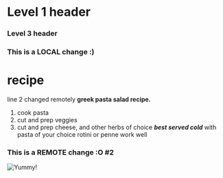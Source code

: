 # Level 1 header
### Level 3 header
### This is a LOCAL change :)
# recipe
line 2 changed remotely
**greek pasta salad recipe.**
1. cook pasta
2. cut and prep veggies
3. cut and prep cheese, and other herbs of choice
***best served cold*** with pasta of your choice
rotini or penne work well
### This is a REMOTE change :O #2
![Yummy!](/c/Users/ShannonCoding/recipe/recipe.jpg)
